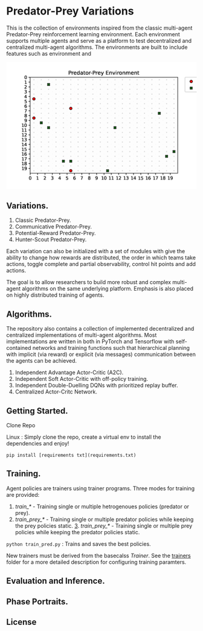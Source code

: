 ﻿# Predator-Prey Variations

This is the collection of environments inspired from the classic multi-agent Predator-Prey reinforcement learning environment. Each environment supports multiple agents and serve as a platform to test decentralized and centralized multi-agent algorithms. The environments are built to include features such as environment and 

![](data/renders/env-gif.gif)

## Variations.

1. Classic Predator-Prey.
2. Communicative Predator-Prey.
3. Potential-Reward Predator-Prey.
4. Hunter-Scout Predator-Prey.

Each variation can also be initialized with a set of modules with give the ability to change how rewards are distributed, the order in which teams take actions, toggle complete and partial observability, control hit points and add actions. 

The goal is to allow researchers to build more robust and complex multi-agent algorithms on the same underlying platform. Emphasis is also placed on highly distributed training of agents. 

## Algorithms.

The repository also contains a collection of implemented decentralized and centralized implementations of multi-agent algorithms. Most implementations are written in both in PyTorch and Tensorflow with self-contained networks and training functions such that hierarchical planning with implicit (via reward) or explicit (via messages) communication between the agents can be achieved. 

1. Independent Advantage Actor-Critic (A2C).
2. Independent Soft Actor-Critic with off-policy training.
3. Independent Double-Duelling DQNs with prioritized replay buffer.
4. Centralized Actor-Critc Network. 

## Getting Started. 

Clone Repo

Linux : Simply clone the repo, create a virtual env to install the dependencies and enjoy!

```
pip install [requirements txt](requirements.txt)
```

 ## Training.

Agent policies are trainers using trainer programs. Three modes for training are provided:
 1. *train_\** - Training single or multiple hetrogenoues policies (predator or prey).
 2. *train_prey_\** - Training single or multiple predator policies while keeping the prey policies static. 
 [3](3). *train_prey_\** - Training single or multiple prey policies while keeping the predator policies static. 

`python train_pred.py` : Trains and saves the best policies.

New trainers must be derived from the  basecalss *Trainer*. See the [trainers]() folder for a more detailed description for configuring training paramters.

## Evaluation and Inference. 

## Phase Portraits.

## License
